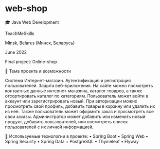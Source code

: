 # web-shop
🎓 Java Web Development

TeachMeSkills

Minsk, Belarus (Минск, Беларусь)

June  2022

Final project: Online-shop


🛒 Тема проекта и возможности

Система Интернет-магазин.
 Аутентификация и регистрация пользователей. Защита веб-приложения.
На сайте можно посмотреть контактные данные интернет-магазина, каталог товаров, а также отсортировать каталог по категориям. Пользователь может войти в аккаунт или зарегистрировать новый. 
При авторизации можно просмотреть свой профиль, добавить товары в корзину или удалить их из неё. Также пользователь может оформить заказ и просмотреть все свои заказы.
Администратор может добавить или изменить новый продукт, добавить пользователей, или посмотреть список пользователей с их личной информацией.

🗿 Используемые технологии в проекте:
• Spring Boot
• Spring Web
• Spring Security
• Spring Data + PostgreSQL
• Thymeleaf
• Flyway

